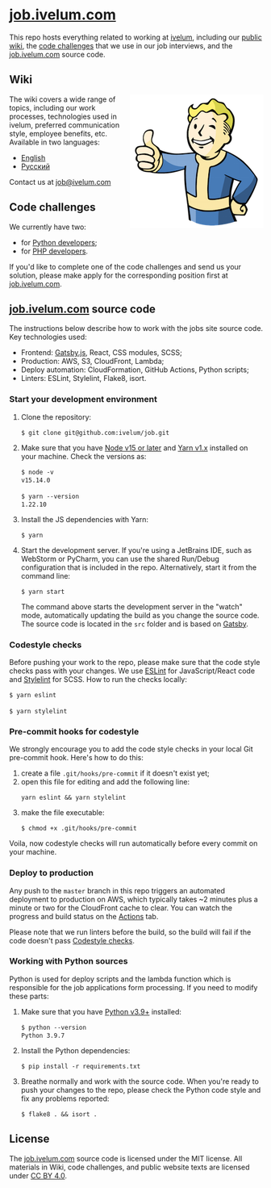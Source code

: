 # [job.ivelum.com](https://job.ivelum.com)

This repo hosts everything related to working at [ivelum](https://ivelum.com), 
including our [public wiki](http://github.com/ivelum/job/wiki/), the
[code challenges](https://github.com/ivelum/job/tree/master/challenges) that we 
use in our job interviews, and the [job.ivelum.com](https://job.ivelum.com) 
source code.

## Wiki

<img src="https://raw.githubusercontent.com/ivelum/job/master/assets/vault-boy.png" align="right">

The wiki covers a wide range of topics, including our work processes, 
technologies used in ivelum, preferred communication style, employee benefits, 
etc. Available in two languages:

- [English](http://github.com/ivelum/job/wiki/)
- [Русский](https://github.com/ivelum/job/wiki/Home-RU)

Contact us at [job@ivelum.com](mailto:job@ivelum.com)

## Code challenges

We currently have two:

- for [Python developers](https://github.com/ivelum/job/blob/master/challenges/python.md);
- for [PHP developers](https://github.com/ivelum/job/blob/master/challenges/php.md).

If you'd like to complete one of the code challenges and send us your solution, 
please make apply for the corresponding position first at 
[job.ivelum.com](https://job.ivelum.com).  

## [job.ivelum.com](https://job.ivelum.com) source code

The instructions below describe how to work with the jobs site source code. Key 
technologies used:

- Frontend: [Gatsby.js](https://www.gatsbyjs.com/docs/tutorial/), React, CSS 
  modules, SCSS;
- Production: AWS, S3, CloudFront, Lambda;
- Deploy automation: CloudFormation, GitHub Actions, Python scripts; 
- Linters: ESLint, Stylelint, Flake8, isort.

### Start your development environment

1. Clone the repository:

   ```shell
   $ git clone git@github.com:ivelum/job.git
   ```

2. Make sure that you have [Node v15 or later](https://nodejs.org/en/) and 
   [Yarn v1.x](https://classic.yarnpkg.com/en/) installed on your machine. 
   Check the versions as:

   ```shell
   $ node -v
   v15.14.0
   
   $ yarn --version
   1.22.10
   ```
3. Install the JS dependencies with Yarn:
   
   ```shell
   $ yarn
   ```

4. Start the development server. If you're using a JetBrains IDE, such as 
   WebStorm or PyCharm, you can use the shared Run/Debug configuration that is 
   included in the repo. Alternatively, start it from the command line:
   
   ```shell
   $ yarn start
   ```
   
   The command above starts the development server in the "watch" mode, 
   automatically updating the build as you change the source code. The source 
   code is located in the `src` folder and is based on 
   [Gatsby](https://www.gatsbyjs.com/docs/tutorial/). 

### Codestyle checks

Before pushing your work to the repo, please make sure that the code style 
checks pass with your changes. We use [ESLint](https://eslint.org) for 
JavaScript/React code and [Stylelint](https://stylelint.io) for SCSS. 
How to run the checks locally:

```shell
$ yarn eslint

$ yarn stylelint
```

### Pre-commit hooks for codestyle

We strongly encourage you to add the code style checks in your local
Git pre-commit hook. Here's how to do this:

1. create a file `.git/hooks/pre-commit` if it doesn't exist yet;
2. open this file for editing and add the following line:
   ```shell
   yarn eslint && yarn stylelint
   ```
3. make the file executable:
   ```shell
   $ chmod +x .git/hooks/pre-commit
   ```
   
Voila, now codestyle checks will run automatically before every commit on your 
machine.

### Deploy to production

Any push to the `master` branch in this repo triggers an automated 
deployment to production on AWS, which typically takes ~2 minutes plus a minute 
or two for the CloudFront cache to clear. You can watch the progress and build 
status on the [Actions](https://github.com/ivelum/job-form/actions) tab. 

Please note that we run linters before the build, so the build will fail if the 
code doesn't pass [Codestyle checks](#codestyle-checks).


### Working with Python sources

Python is used for deploy scripts and the lambda function which is responsible 
for the job applications form processing. If you need to modify these parts:

1. Make sure that you have [Python v3.9+](https://www.python.org/downloads/) 
   installed:
   ```shell
   $ python --version
   Python 3.9.7
   ```
   
2. Install the Python dependencies:
   ```shell
   $ pip install -r requirements.txt
   ```
   
3. Breathe normally and work with the source code. When you're ready to push 
   your changes to the repo, please check the Python code style and fix any 
   problems reported:

   ```shell
   $ flake8 . && isort . 
   ```


## License 

The [job.ivelum.com](https://job.ivelum.com) source code is licensed under the 
MIT license. All materials in Wiki, code challenges, and public website texts 
are licensed under [CC BY 4.0](https://creativecommons.org/licenses/by/4.0/).
